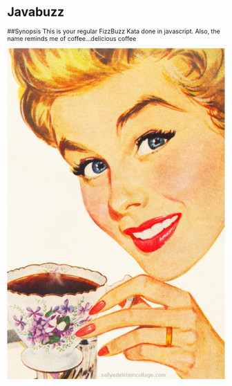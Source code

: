 # Javabuzz

##Synopsis
This is your regular FizzBuzz Kata done in javascript. Also, the name reminds me of coffee...delicious coffee 

![alt tag](https://github.com/ddemkiw/Javabuzz/blob/master/front-page.jpg)
